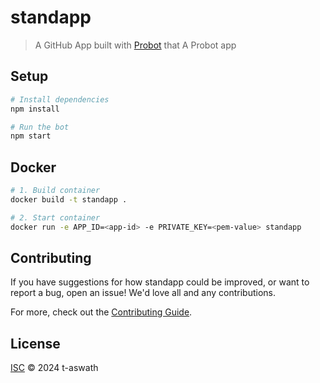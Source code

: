 # standapp

> A GitHub App built with [Probot](https://github.com/probot/probot) that A Probot app

## Setup

```sh
# Install dependencies
npm install

# Run the bot
npm start
```

## Docker

```sh
# 1. Build container
docker build -t standapp .

# 2. Start container
docker run -e APP_ID=<app-id> -e PRIVATE_KEY=<pem-value> standapp
```

## Contributing

If you have suggestions for how standapp could be improved, or want to report a bug, open an issue! We'd love all and any contributions.

For more, check out the [Contributing Guide](CONTRIBUTING.md).

## License

[ISC](LICENSE) © 2024 t-aswath
